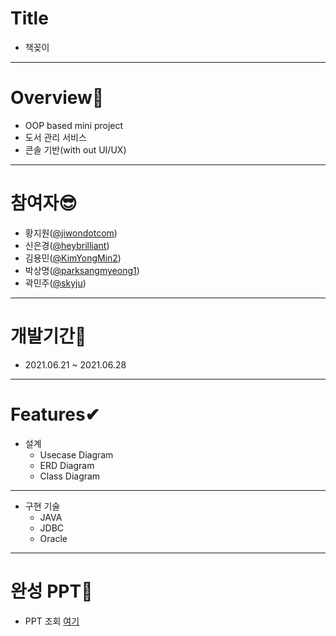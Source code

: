 # Title
- 책꽂이
---
# Overview🙌
- OOP based mini project
- 도서 관리 서비스
- 콘솔 기반(with out UI/UX)
---
# 참여자😎
- 황지원([@jiwondotcom](https://github.com/jiwondotcom))
- 신은경([@heybrilliant](https://github.com/heybrilliant))
- 김용민([@KimYongMin2](https://github.com/KimYongMin2))
- 박상명([@parksangmyeong1](https://github.com/parksangmyeong1))
- 곽민주([@skyju](https://github.com/skyju))
---
# 개발기간👀
- 2021.06.21 ~ 2021.06.28
---
# Features✔
* 설계
  - Usecase Diagram
  - ERD Diagram
  - Class Diagram
---
* 구현 기술
  - JAVA
  - JDBC
  - Oracle
---
# 완성 PPT📙
+ PPT 조회 [여기](https://docs.google.com/presentation/d/1SXyDnyQgXCsvxtBKe6qt0Q84MWUqOsxCx2qsq6qyj7U/edit#slide=id.ge2642960bc_2_23)

